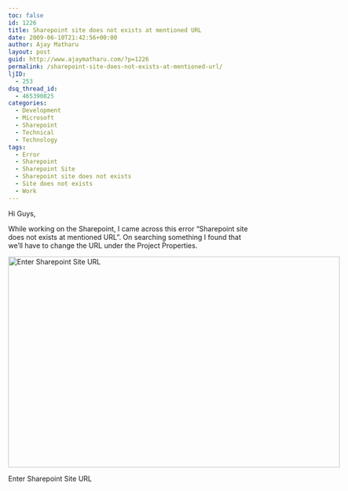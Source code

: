 ```yaml
---
toc: false
id: 1226
title: Sharepoint site does not exists at mentioned URL
date: 2009-06-10T21:42:56+00:00
author: Ajay Matharu
layout: post
guid: http://www.ajaymatharu.com/?p=1226
permalink: /sharepoint-site-does-not-exists-at-mentioned-url/
ljID:
  - 253
dsq_thread_id:
  - 465390825
categories:
  - Development
  - Microsoft
  - Sharepoint
  - Technical
  - Technology
tags:
  - Error
  - Sharepoint
  - Sharepoint Site
  - Sharepoint site does not exists
  - Site does not exists
  - Work
---
```

Hi Guys,

While working on the Sharepoint, I came across this error &#8220;Sharepoint site does not exists at mentioned URL&#8221;. On searching something I found that we&#8217;ll have to change the URL under the Project Properties.

<div style="width: 685px" class="wp-caption aligncenter">
  <img title="Sharepoint site does not exists at mentioned URL" src="http://ajaymatharu.wordpress.com/files/2009/05/site.png" alt="Enter Sharepoint Site URL" width="675" height="429" />
  
  <p class="wp-caption-text">
    Enter Sharepoint Site URL
  </p>
</div>
